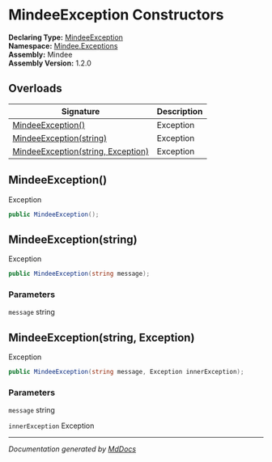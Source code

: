 ﻿<!--  
  <auto-generated>   
    The contents of this file were generated by a tool.  
    Changes to this file may be list if the file is regenerated  
  </auto-generated>   
-->

# MindeeException Constructors

**Declaring Type:** [MindeeException](../index.md)  
**Namespace:** [Mindee.Exceptions](../../index.md)  
**Assembly:** Mindee  
**Assembly Version:** 1.2.0

## Overloads

| Signature                                                              | Description |
| ---------------------------------------------------------------------- | ----------- |
| [MindeeException()](#mindeeexception)                                  | Exception   |
| [MindeeException(string)](#mindeeexceptionstring)                      | Exception   |
| [MindeeException(string, Exception)](#mindeeexceptionstring-exception) | Exception   |

## MindeeException()

Exception

```csharp
public MindeeException();
```

## MindeeException(string)

Exception

```csharp
public MindeeException(string message);
```

### Parameters

`message`  string

## MindeeException(string, Exception)

Exception

```csharp
public MindeeException(string message, Exception innerException);
```

### Parameters

`message`  string

`innerException`  Exception

___

*Documentation generated by [MdDocs](https://github.com/ap0llo/mddocs)*
